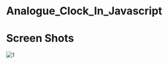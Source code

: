 # Analogue_Clock_In_Javascript

# Screen Shots
![1](https://user-images.githubusercontent.com/93428433/157851795-229d78be-d972-483b-82c0-44268618e6f0.jpg)

